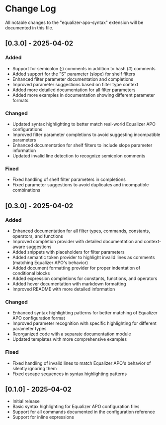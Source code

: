 # Change Log

All notable changes to the "equalizer-apo-syntax" extension will be documented in this file.

## [0.3.0] - 2025-04-02

### Added

- Support for semicolon (;) comments in addition to hash (#) comments
- Added support for the "S" parameter (slope) for shelf filters
- Enhanced filter parameter documentation and completions
- Improved parameter suggestions based on filter type context
- Added more detailed documentation for all filter parameters
- Added more examples in documentation showing different parameter formats

### Changed

- Updated syntax highlighting to better match real-world Equalizer APO configurations
- Improved filter parameter completions to avoid suggesting incompatible parameters
- Enhanced documentation for shelf filters to include slope parameter information
- Updated invalid line detection to recognize semicolon comments

### Fixed

- Fixed handling of shelf filter parameters in completions
- Fixed parameter suggestions to avoid duplicates and incompatible combinations

## [0.3.0] - 2025-04-02

### Added

- Enhanced documentation for all filter types, commands, constants, operators, and functions
- Improved completion provider with detailed documentation and context-aware suggestions
- Added snippets with placeholders for filter parameters
- Added semantic token provider to highlight invalid lines as comments (matching Equalizer APO's behavior)
- Added document formatting provider for proper indentation of conditional blocks
- Added expression completions for constants, functions, and operators
- Added hover documentation with markdown formatting
- Improved README with more detailed information

### Changed

- Enhanced syntax highlighting patterns for better matching of Equalizer APO configuration format
- Improved parameter recognition with specific highlighting for different parameter types
- Reorganized code with a separate documentation module
- Updated templates with more comprehensive examples

### Fixed

- Fixed handling of invalid lines to match Equalizer APO's behavior of silently ignoring them
- Fixed escape sequences in syntax highlighting patterns

## [0.1.0] - 2025-04-02

- Initial release
- Basic syntax highlighting for Equalizer APO configuration files
- Support for all commands documented in the configuration reference
- Support for inline expressions
